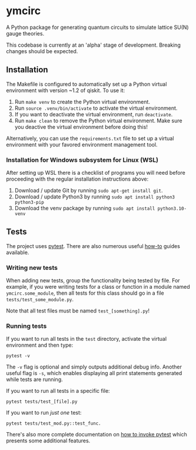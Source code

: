 # ymcirc
A Python package for generating quantum circuits to simulate lattice SU(N) gauge theories.

This codebase is currently at an 'alpha' stage of development. Breaking changes should be expected.

## Installation
The Makefile is configured to automatically set up a Python virtual environment with version ~1.2 of qiskit. To use it:

1. Run `make venv` to create the Python virtual environment.
2. Run `source .venv/bin/activate` to activate the virtual environment.
3. If you want to deactivate the virtual environment, run `deactivate`.
4. Run `make clean` to remove the Python virtual environment. Make sure you deactive the virtual environment before doing this!

Alternatively, you can use the `requirements.txt` file to set up a virtual environment with your favored environment management tool.

### Installation for Windows subsystem for Linux (WSL)
After setting up WSL there is a checklist of programs you will need before proceeding with the regular installation instructions above:

1. Download / update Git by running `sudo apt-get install git`.
2. Download / update Python3 by running `sudo apt install python3 python3-pip`
3. Download the venv package by running `sudo apt install python3.10-venv`

## Tests
The project uses [pytest](https://docs.pytest.org/en/stable/).
There are also numerous useful [how-to](https://docs.pytest.org/en/stable/how-to/index.html#how-to) guides available.

### Writing new tests
When adding new tests, group the functionality being tested by file. For example, if you were writing tests for a class or function in a module named `ymcirc.some_module`, then all tests for this class should go in a file `tests/test_some_module.py`.

Note that all test files must be named `test_[something].py`!

### Running tests
If you want to run all tests in the `test` directory, activate the virtual environment and then type:
```
pytest -v
```
The `-v` flag is optional and simply outputs additional debug info. Another useful flag is `-s`, which enables displaying all print statements generated while tests are running.

If you want to run all tests in a specific file:
```
pytest tests/test_[file].py
```

If you want to run *just one* test:
```
pytest tests/test_mod.py::test_func.
```

There's also more complete documentation on [how to invoke pytest](https://docs.pytest.org/en/stable/how-to/usage.html) which presents some additional features.
